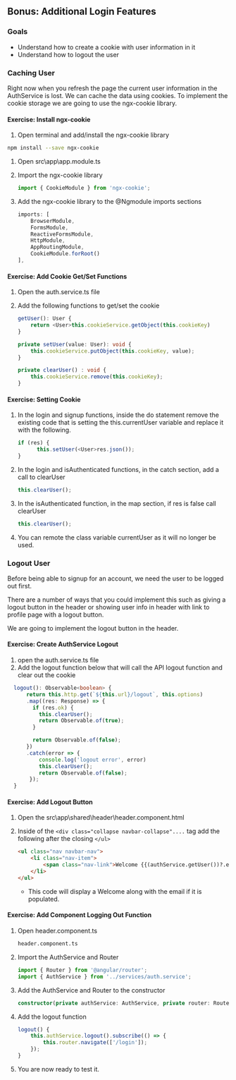 ## Bonus: Additional Login Features


### Goals

* Understand how to create a cookie with user information in it
* Understand how to logout the user 

### Caching User

Right now when you refresh the page the current user information in the AuthService is lost.  We can cache the data using cookies.  To implement the cookie storage we are going to use the ngx-cookie library.

<h4 class="exercise-start">
  <b>Exercise</b>: Install ngx-cookie
</h4>

1. Open terminal and add/install the ngx-cookie library

  ```bash
  npm install --save ngx-cookie
  ```

1. Open src\app\app.module.ts
1. Import the ngx-cookie library

    ```TypeScript
    import { CookieModule } from 'ngx-cookie';
    ```

1. Add the ngx-cookie library to the @Ngmodule imports sections

    ```TypeScript
    imports: [
        BrowserModule,
        FormsModule,
        ReactiveFormsModule,
        HttpModule,
        AppRoutingModule,
        CookieModule.forRoot()
    ],
    ```
<div class="exercise-end"></div>

<h4 class="exercise-start">
    <b>Exercise</b>: Add Cookie Get/Set Functions 
</h4>

1. Open the auth.service.ts file
1. Add the following functions to get/set the cookie

    ```TypeScript
    getUser(): User {
        return <User>this.cookieService.getObject(this.cookieKey)
    }

    private setUser(value: User): void {
        this.cookieService.putObject(this.cookieKey, value);
    }

    private clearUser() : void {
        this.cookieService.remove(this.cookieKey);
    }
    ```

<div class="exercise-end"></div>

<h4 class="exercise-start">
    <b>Exercise</b>: Setting Cookie
</h4>


1. In the login and signup functions, inside the do statement remove the existing code that is setting the this.currentUser variable and replace it with the following.  

    ```TypeScript
    if (res) {
          this.setUser(<User>res.json());
    }
    ```

1. In the login and isAuthenticated functions, in the catch section, add a call to clearUser 

    ```TypeScript
    this.clearUser();
    ```

1. In the isAuthenticated function, in the map section, if res is false call clearUser

    ```TypeScript
    this.clearUser();
    ```

1. You can remote the class variable currentUser as it will no longer be used.
    
<div class="exercise-end"></div>

### Logout User

Before being able to signup for an account, we need the user to be logged out first.

There are a number of ways that you could implement this such as giving a logout button in the header or showing user info in header with link to profile page with a logout button.

We are going to implement the logout button in the header.  

<h4 class="exercise-start">
    <b>Exercise</b>: Create AuthService Logout 
</h4>

1. open the auth.service.ts file
1. Add the logout function below that will call the API logout function and clear out the cookie

  ```TypeScript
    logout(): Observable<boolean> {
        return this.http.get(`${this.url}/logout`, this.options)
        .map((res: Response) => {
          if (res.ok) {
            this.clearUser();
            return Observable.of(true);
          }

          return Observable.of(false);
        })
        .catch(error => {
            console.log('logout error', error)
            this.clearUser();
            return Observable.of(false);
         });
    }
  ```

<h4 class="exercise-start">
    <b>Exercise</b>: Add Logout Button
</h4>

1. Open the src\app\shared\header\header.component.html
1. Inside of the `<div class="collapse navbar-collapse"....` tag add the following after the closing `</ul>`

    ```html
    <ul class="nav navbar-nav">
        <li class="nav-item">
            <span class="nav-link">Welcome {{(authService.getUser())?.email}}  <a [hidden]="!authService.getUser()" (click)="logout()"> | Logout</a></span>
        </li>
    </ul>
    ```

    * This code will display a Welcome along with the email if it is populated.  

<div class="exercise-end"></div>

<h4 class="exercise-start">
    <b>Exercise</b>: Add Component Logging Out Function
</h4>

1. Open header.component.ts

    ```bash
    header.component.ts
    ```
    
1. Import the AuthService and Router

    ```TypeScript
    import { Router } from '@angular/router';
    import { AuthService } from '../services/auth.service';
    ````

1. Add the AuthService and Router to the constructor

    ```TypeScript
    constructor(private authService: AuthService, private router: Router) { }
    ```

1. Add the logout function

    ```TypeScript
    logout() {
        this.authService.logout().subscribe(() => {
            this.router.navigate(['/login']);
        });
    }
    ```

1. You are now ready to test it.

<div class="exercise-end"></div>

